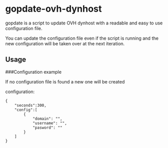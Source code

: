 # gopdate-ovh-dynhost


gopdate is a script to update OVH dynhost with a readable and easy to use configuration file.

You can update the configuration file even if the script is running and the new configuration will be taken over at the next iteration.

## Usage

###Configuration example

If no configuration file is found a new one will be created

configuration:
```
{
    "seconds":300,
    "config":[
        {
            "domain": "",
            "username": "",
            "pasword": ""
        }
    ]
}
```

